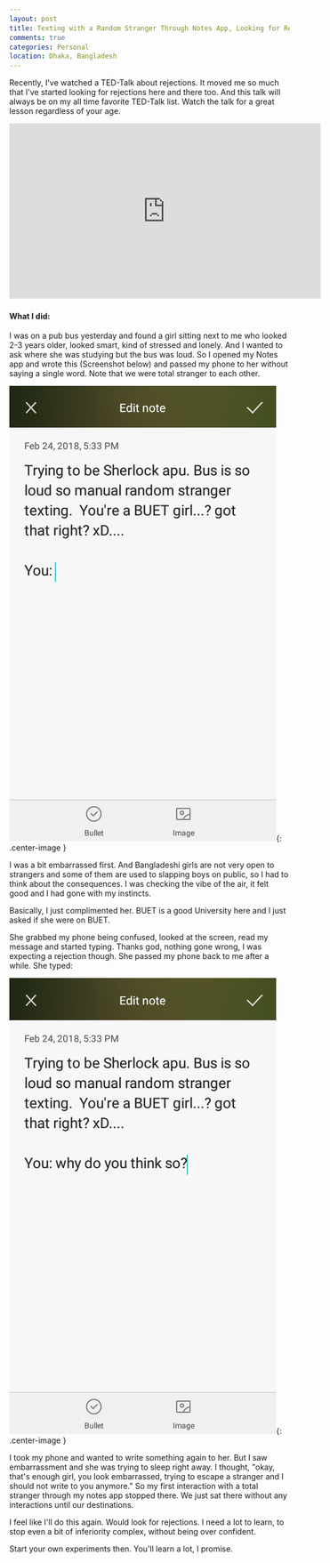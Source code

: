 ```yaml
---
layout: post
title: Texting with a Random Stranger Through Notes App, Looking for Rejections on the Street, Part one
comments: true
categories: Personal
location: Dhaka, Bangladesh
---
```



Recently, I've watched a TED-Talk about rejections. It moved me so much that I've started looking for rejections here and there too. And this talk will always be on my all time favorite TED-Talk list. Watch the talk for a great lesson regardless of your age.

<div class="video-container">
    <iframe width="560" height="315" src="https://www.youtube.com/embed/-vZXgApsPCQ?rel=0" frameborder="0" allow="autoplay; encrypted-media" allowfullscreen></iframe>
</div>

#### What I did:

I was on a pub bus yesterday and found a girl sitting next to me who looked 2-3 years older, looked smart, kind of stressed and lonely. And I wanted to ask where she was studying but the bus was loud. So I opened my Notes app and wrote this (Screenshot below) and passed my phone to her without saying a single word. Note that we were total stranger to each other. 

![Random stranger texting 1](/post_images/2018/Feb/random_stranger_1.png){: .center-image }

I was a bit embarrassed first. And Bangladeshi girls are not very open to strangers and some of them are used to slapping boys on public, so I had to think about the consequences. I was checking the vibe of the air, it felt good and I had gone with my instincts.

Basically, I just complimented her. BUET is a good University here and I just asked if she were on BUET.

She grabbed my phone being confused, looked at the screen, read my message and started typing. Thanks god, nothing gone wrong, I was expecting a rejection though. She passed my phone back to me after a while. She typed:

![Random stranger texting 2](/post_images/2018/Feb/random_stranger_2.png){: .center-image }

I took my phone and wanted to write something again to her. But I saw embarrassment and she was trying to sleep right away. I thought, "okay, that's enough girl, you look embarrassed, trying to escape a stranger and I should not write to you anymore." So my first interaction with a total stranger through my notes app stopped there. We just sat there without any interactions until our destinations.

I feel like I'll do this again. Would look for rejections. I need a lot to learn, to stop even a bit of inferiority complex, without being over confident. 

Start your own experiments then. You'll learn a lot, I promise.